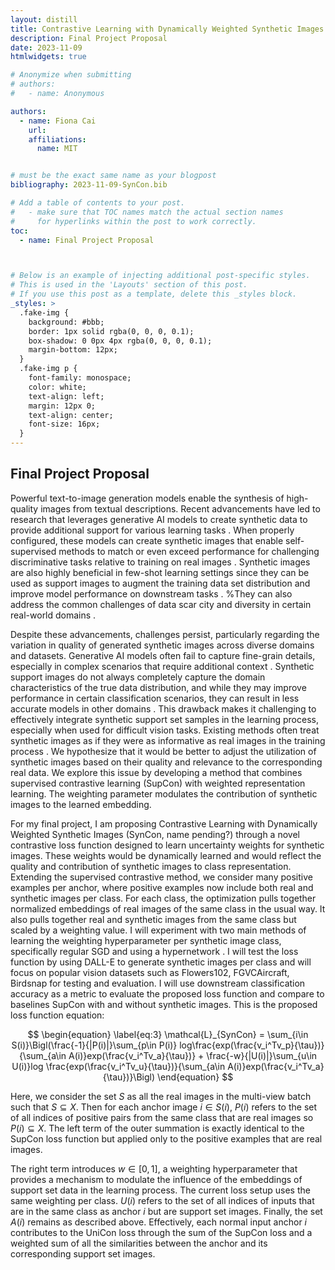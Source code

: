 ```yaml
---
layout: distill
title: Contrastive Learning with Dynamically Weighted Synthetic Images
description: Final Project Proposal
date: 2023-11-09
htmlwidgets: true

# Anonymize when submitting
# authors:
#   - name: Anonymous

authors:
  - name: Fiona Cai
    url: 
    affiliations:
      name: MIT


# must be the exact same name as your blogpost
bibliography: 2023-11-09-SynCon.bib  

# Add a table of contents to your post.
#   - make sure that TOC names match the actual section names
#     for hyperlinks within the post to work correctly.
toc:
  - name: Final Project Proposal



# Below is an example of injecting additional post-specific styles.
# This is used in the 'Layouts' section of this post.
# If you use this post as a template, delete this _styles block.
_styles: >
  .fake-img {
    background: #bbb;
    border: 1px solid rgba(0, 0, 0, 0.1);
    box-shadow: 0 0px 4px rgba(0, 0, 0, 0.1);
    margin-bottom: 12px;
  }
  .fake-img p {
    font-family: monospace;
    color: white;
    text-align: left;
    margin: 12px 0;
    text-align: center;
    font-size: 16px;
  }
---
```


## Final Project Proposal

Powerful text-to-image generation models enable the synthesis of high-quality images from textual descriptions. Recent advancements have led to research that leverages generative AI models to create synthetic data to provide additional support for various learning tasks
<d-cite key="voetman2023big, ruiz2023dreambooth, zhang2023prompt, ramesh2021zeroshot"></d-cite>. When properly configured, these models can create synthetic images that enable self-supervised methods to match or even exceed performance for challenging discriminative tasks relative to training on real images <d-cite key="tian2023stablerep, azizi2023synthetic"></d-cite>. Synthetic images are also highly beneficial in few-shot learning settings since they can be used as support images to augment the training data set distribution and improve model performance on downstream tasks <d-cite key="sariyildiz2023fake, he2023synthetic"></d-cite>. %They can also address the common challenges of data scar city and diversity in certain real-world domains <d-cite key="udandarao2023susx"></d-cite>.

Despite these advancements, challenges persist, particularly regarding the variation in quality of generated synthetic images across diverse domains and datasets. Generative AI models often fail to capture fine-grain details, especially in complex scenarios that require additional context <d-cite key="marcus2022preliminary"></d-cite>. Synthetic support images do not always completely capture the domain characteristics of the true data distribution, and while they may improve performance in certain classification scenarios, they can result in less accurate models in other domains <d-cite key="udandarao2023susx, jahanian2022generative"></d-cite>. This drawback makes it challenging to effectively integrate synthetic support set samples in the learning process, especially when used for difficult vision tasks. Existing methods often treat synthetic images as if they were as informative as real images in the training process <d-cite key="ren2017crossdomain, azizi2023synthetic"></d-cite>. We hypothesize that it would be better to adjust the utilization of synthetic images based on their quality and relevance to the corresponding real data. We explore this issue by developing a method that combines supervised contrastive learning (SupCon) <d-cite key="khosla2021supervised"></d-cite> with weighted representation learning. The weighting parameter modulates the contribution of synthetic images to the learned embedding.  

For my final project, I am proposing Contrastive Learning with Dynamically Weighted Synthetic Images (SynCon, name pending?) through a novel contrastive loss function designed to learn uncertainty weights for synthetic images. These weights would be dynamically learned and would reflect the quality and contribution of synthetic images to class representation. Extending the supervised contrastive method, we consider many positive examples per anchor, where positive examples now include both real and synthetic images per class. For each class, the optimization pulls together normalized embeddings of real images of the same class in the usual way. It also pulls together real and synthetic images from the same class but scaled by a weighting value. I will experiment with two main methods of learning the weighting hyperparameter per synthetic image class, specifically regular SGD and using a hypernetwork <d-cite key="ha2016hypernetworks"></d-cite>. I will test the loss function by using DALL-E to generate synthetic images per class and will focus on popular vision datasets such as Flowers102, FGVCAircraft, Birdsnap for testing and evaluation. I will use downstream classification accuracy as a metric to evaluate the proposed loss function and compare to baselines SupCon with and without synthetic images. This is the proposed loss function equation: 

$$
\begin{equation} \label{eq:3}
    \mathcal{L}_{SynCon} = 
\sum_{i\in S(i)}\Bigl(\frac{-1}{|P(i)|}\sum_{p\in P(i)} log\frac{exp(\frac{v_i^Tv_p}{\tau})}{\sum_{a\in A(i)}exp(\frac{v_i^Tv_a}{\tau})} + \frac{-w}{|U(i)|}\sum_{u\in U(i)}log \frac{exp(\frac{v_i^Tv_u}{\tau})}{\sum_{a\in A(i)}exp(\frac{v_i^Tv_a}{\tau})}\Bigl)
\end{equation}
$$

Here, we consider the set $S$ as all the real images in the multi-view batch such that $S \subseteq X$. Then for each anchor image $i \in S(i)$, $P(i)$ refers to the set of all indices of positive pairs from the same class that are real images so $P(i) \subseteq X$. The left term of the outer summation is exactly identical to the SupCon loss function but applied only to the positive examples that are real images.

The right term introduces $w \in [0, 1]$, a weighting hyperparameter that provides a mechanism to modulate the influence of the embeddings of support set data in the learning process. The current loss setup uses the same weighting per class. $U(i)$ refers to the set of all indices of inputs that are in the same class as anchor $i$ but are support set images. Finally, the set $A(i)$ remains as described above. Effectively, each normal input anchor $i$ contributes to the UniCon loss through the sum of the SupCon loss and a weighted sum of all the similarities between the anchor and its corresponding support set images.



